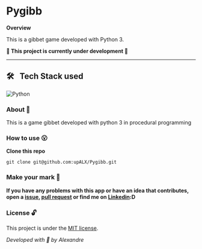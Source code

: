 # Pygibb

**Overview**

This is a gibbet game developed with Python 3.

**:construction: This project is currently under development :construction:**

---


## 🛠 &nbsp; Tech Stack used 
![Python](https://img.shields.io/badge/-Python-05122A?style=flat&logo=python)&nbsp;

### About :book:
This is a game gibbet developed with python 3 in procedural programming

### How to use :open_mouth:

**Clone this repo**

```
git clone git@github.com:upALX/Pygibb.git
```

### Make your mark :triangular_flag_on_post:      

**If you have any problems with this app or have an idea that contributes, open a [issue](https://github.com/upALX/Pygibb/issues), [pull request](https://github.com/upALX/Pygibb/pulls) or find me on [Linkedin](https://www.linkedin.com/in/upalx/):D**

### License :unlock:


This project is under the [MIT license](https://github.com/upALX/Pygibb/blob/main/LICENSE).

*Developed with :purple_heart: by Alexandre*  
